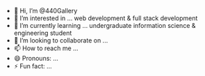 - 👋 Hi, I’m @440Gallery
- 👀 I’m interested in ... web development & full stack development
- 🌱 I’m currently learning ... undergraduate information science & engineering student
- 💞️ I’m looking to collaborate on ...
- 📫 How to reach me ...
- 😄 Pronouns: ...
- ⚡ Fun fact: ...

<!---
440Gallery/440Gallery is a ✨ special ✨ repository because its `README.md` (this file) appears on your GitHub profile.
You can click the Preview link to take a look at your changes.
--->
